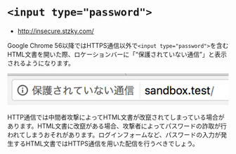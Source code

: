 # `<input type="password">`

- http://insecure.stzky.com/

Google Chrome 56以降ではHTTPS通信以外で`<input type="password">`を含むHTML文書を開いた際、ロケーションバーに「<q>保護されていない通信</q>」と表示されるようになります。

[![Google Chrome 56で`<input type="password">`を含むHTML文書を開いたときのロケーションバーの様子](screenshot.png)](screenshot.png)

HTTP通信では中間者攻撃によってHTML文書が改竄されてしまっている場合があります。HTML文書に改竄がある場合、攻撃者によってパスワードの詐取が行われてしまうおそれがあります。ログインフォームなど、パスワードの入力が発生するHTML文書ではHTTPS通信を用いた配信を行うべきでしょう。
